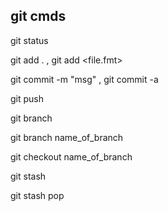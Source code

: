 ## git cmds

git status 

git add . , git add <file.fmt>

git commit -m "msg" , git commit -a

git push 

git branch 

git branch name_of_branch 

git checkout name_of_branch

git stash 

git stash pop

